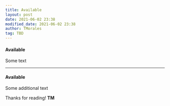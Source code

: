 ```yaml
---
title: Available
layout: post
date: 2021-06-02 23:38
modified_date: 2021-06-02 23:38
author: TMorales
tag: TBD
---
```

#### Available  
Some text

---  
#### Available    
Some additional text

Thanks for reading! **TM**  